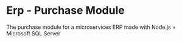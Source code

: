 # Erp - Purchase Module

The purchase module for a microservices ERP made with Node.js + Microsoft SQL Server